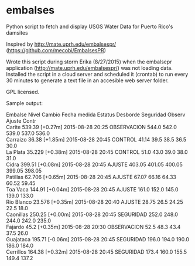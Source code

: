 # embalses
Python script to fetch and display USGS Water Data for Puerto Rico's damsites

Inspired by http://mate.uprh.edu/embalsespr/  (https://github.com/mecobi/EmbalsesPR)

Wrote this script during storm Erika (8/27/2015) when the embalsepr application (http://mate.uprh.edu/embalsespr/) was not loading data. Installed the script in a cloud server and scheduled it (crontab) to run every 30 minutes to generate a text file in an accesible web server folder.

GPL licensed.

Sample output:

Embalse         Nivel    Cambio   Fecha medida     Estatus       Desborde Seguridad Observ   Ajuste   Contr   
Carite          539.39   [+0.27m] 2015-08-28 20:25 OBSERVACION   544.0    542.0    539.0    537.0    536.0   
Carraizo        36.38    [+1.85m] 2015-08-28 20:45 CONTROL       41.14    39.5     38.5     36.5     30.0    
La Plata        35.229   [+0.38m] 2015-08-28 20:45 CONTROL       51.0     43.0     39.0     38.0     31.0    
Cidra           399.51   [+0.08m] 2015-08-28 20:45 AJUSTE        403.05   401.05   400.05   399.05   398.05  
Patillas        62.706   [+0.65m] 2015-08-28 20:45 AJUSTE        67.07    66.16    64.33    60.52    59.45   
Toa Vaca        144.91   [+0.04m] 2015-08-28 20:45 AJUSTE        161.0    152.0    145.0    139.0    133.0   
Rio Blanco      23.576   [+0.35m] 2015-08-28 20:40 AJUSTE        28.75    26.5     24.25    22.5     18.0    
Caonillas       250.25   [+0.00m] 2015-08-28 20:45 SEGURIDAD     252.0    248.0    244.0    242.0    235.0   
Fajardo         45.2     [+0.35m] 2015-08-28 20:30 OBSERVACION   52.5     48.3     43.4     37.5     26.0    
Guajataca       195.71   [-0.06m] 2015-08-28 20:45 SEGURIDAD     196.0    194.0    190.0    186.0    184.0   
Cerrillos       164.38   [+0.32m] 2015-08-28 20:45 SEGURIDAD     173.4    160.0    155.5    149.4    137.2


